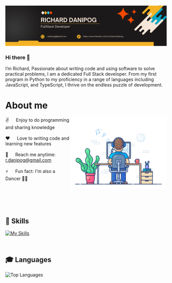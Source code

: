 ![Richard's GitHub Banner](./assets/GitHubHeader.png)

### Hi there 👋

I’m Richard, Passionate about writing code and using software to solve practical problems, I am a dedicated Full Stack developer. From my first program in Python to my proficiency in a range of languages including JavaScript, and TypeScript, I thrive on the endless puzzle of development.

<!-- About Section -->

# About me

<p>
 <img align="right" width="300" src="./assets/programmer.gif" alt="Coding gif" />
  
 ✌️ &emsp; Enjoy to do programming and sharing knowledge <br/><br/>
 ❤️ &emsp; Love to writing code and learning new features<br/><br/>
 📧 &emsp; Reach me anytime: r.danipog@gmail.com<br/><br/>
 ⚡ &emsp; Fun fact: I'm also a Dancer ✌🏼

</p>

<br/>
<br/>
<br/>
<br/>

## 💼 Skills

[![My Skills](https://skillicons.dev/icons?i=js,html,css,sass,react,redux,typescript,nodejs,python,mongo,postgres,nestjs,docker,git,vscode,aws)](https://skillicons.dev)

<br/>

## 🎓 Languages

![Top Languages](https://github-readme-stats.vercel.app/api/top-langs/?username=richarddanipog&layout=compact&hide=css,html,handlebars)

<!--
**richarddanipog/richarddanipog** is a ✨ _special_ ✨ repository because its `README.md` (this file) appears on your GitHub profile.

Here are some ideas to get you started:

- 🔭 I’m currently working on ...
- 🌱 I’m currently learning ...
- 👯 I’m looking to collaborate on ...
- 🤔 I’m looking for help with ...
- 💬 Ask me about ...
- 📫 How to reach me: ...
- 😄 Pronouns: ...
- ⚡ Fun fact: ...
  -->
